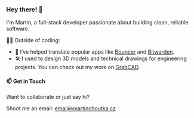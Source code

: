 ### Hey there! 👋
I'm Martin, a full-stack developer passionate about building clean, reliable software.

👨‍💻 Outside of coding:
- 🔐 I’ve helped translate popular apps like [Bouncer](https://play.google.com/store/apps/details?id=com.samruston.permission) and [Bitwarden](https://bitwarden.com/).
- 🛠️ I used to design 3D models and technical drawings for engineering projects. You can check out my work on [GrabCAD](https://grabcad.com/martin.choutka-1).

#### 📫 Get in Touch
Want to collaborate or just say hi?

Shoot me an email: [email@martinchoutka.cz](mailto:email@martinchoutka.cz)
